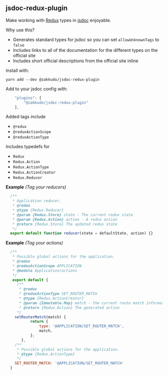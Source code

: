 <a name="module_jsdoc-redux-plugin"></a>

## jsdoc-redux-plugin
Make working with [Redux](https://redux.js.org) types in [jsdoc](http://usejsdoc.org/) enjoyable.

Why use this?

- Generates standard types for jsdoc so you can set `allowUnknownTags`
  to `false`
- Includes links to all of the documentation for the different types on the
  official site
- Includes short official descriptions from the official site inline

Install with:

```console
yarn add --dev @zakkudo/jsdoc-redux-plugin
```

Add to your jsdoc config with:

```js
    "plugins": [
        "@zakkudo/jsdoc-redux-plugin"
    ],
```

Added tags include

- `@redux`
- `@reduxActionScope`
- `@reduxActionType`

Includes typedefs for

- `Redux`
- `Redux.Action`
- `Redux.ActionType`
- `Redux.ActionCreator`
- `Redux.Reducer`

**Example** *(Tag your reducers)*  
```js
  /**
   * Application reducer.
   * @redux
   * @type {Redux.Reducer}
   * @param {Redux.Store} state - The current redux state
   * @param {Redux.Action} action - A redux action
   * @return {Redux.Store} The updated redux state
   */
  export default function reducer(state = defaultState, action) {}
```
**Example** *(Tag your actions)*  
```js
  /**
   * Possible global actions for the application.
   * @redux
   * @reduxActionScope APPLICATION
   * @module Application/actions
   */
   export default {
     /**
      * @redux
      * @reduxActionType SET_ROUTER_MATCH
      * @type {Redux.ActionCreator}
      * @param {Immutable.Map} match - the current route match information
      * @return {Redux.Action} The generated action
     */
    setRouterMatch(match) {
           return {
               type: '@APPLICATION/SET_ROUTER_MATCH',
               match,
           };
       },
    /**
     * Possible global actions for the application.
     * @type {Redux.ActionType}
     */
    SET_ROUTER_MATCH: '@APPLICATION/SET_ROUTER_MATCH'
  }
```
